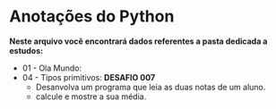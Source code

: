 # Anotações do Python #

**Neste arquivo você encontrará dados referentes a pasta dedicada a estudos:**
* 01 - Ola Mundo:
* 04 - Tipos primitivos:
**DESAFIO 007**
   * Desanvolva um programa que leia as duas notas de um aluno.
   * calcule e mostre a sua média.
